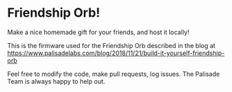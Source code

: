# Friendship Orb!

Make a nice homemade gift for your friends, and host it locally!

This is the firmware used for the Friendship Orb described in the blog at https://www.palisadelabs.com/blog/2018/11/21/build-it-yourself-friendship-orb

Feel free to modify the code, make pull requests, log issues. The Palisade Team is always happy to help out.

